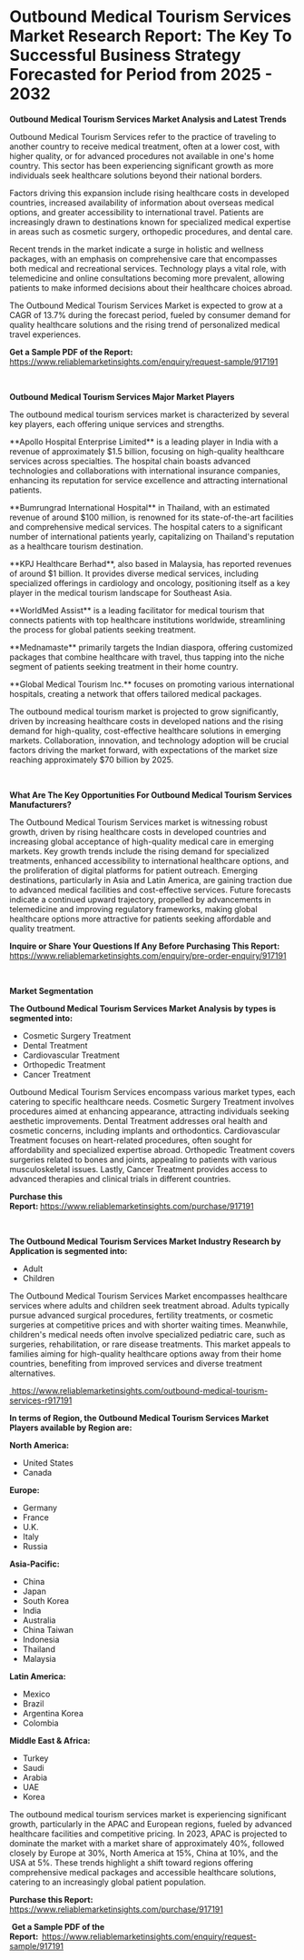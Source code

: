<p><h1>Outbound Medical Tourism Services Market Research Report: The Key To Successful Business Strategy Forecasted for Period from 2025 - 2032</h1></p><p><strong>Outbound Medical Tourism Services Market Analysis and Latest Trends</strong></p>
<p><p>Outbound Medical Tourism Services refer to the practice of traveling to another country to receive medical treatment, often at a lower cost, with higher quality, or for advanced procedures not available in one's home country. This sector has been experiencing significant growth as more individuals seek healthcare solutions beyond their national borders. </p><p>Factors driving this expansion include rising healthcare costs in developed countries, increased availability of information about overseas medical options, and greater accessibility to international travel. Patients are increasingly drawn to destinations known for specialized medical expertise in areas such as cosmetic surgery, orthopedic procedures, and dental care. </p><p>Recent trends in the market indicate a surge in holistic and wellness packages, with an emphasis on comprehensive care that encompasses both medical and recreational services. Technology plays a vital role, with telemedicine and online consultations becoming more prevalent, allowing patients to make informed decisions about their healthcare choices abroad. </p><p>The Outbound Medical Tourism Services Market is expected to grow at a CAGR of 13.7% during the forecast period, fueled by consumer demand for quality healthcare solutions and the rising trend of personalized medical travel experiences.</p></p>
<p><strong>Get a Sample PDF of the Report:&nbsp;</strong> <a href="https://www.reliablemarketinsights.com/enquiry/request-sample/917191?utm_campaign=2210&utm_medium=2&utm_source=Github&utm_content=ia&utm_term=18042025&utm_id=outbound-medical-tourism-services">https://www.reliablemarketinsights.com/enquiry/request-sample/917191</a></p>
<p>&nbsp;</p>
<p><strong>Outbound Medical Tourism Services Major Market Players</strong></p>
<p><p>The outbound medical tourism services market is characterized by several key players, each offering unique services and strengths.</p><p>**Apollo Hospital Enterprise Limited** is a leading player in India with a revenue of approximately $1.5 billion, focusing on high-quality healthcare services across specialties. The hospital chain boasts advanced technologies and collaborations with international insurance companies, enhancing its reputation for service excellence and attracting international patients.</p><p>**Bumrungrad International Hospital** in Thailand, with an estimated revenue of around $100 million, is renowned for its state-of-the-art facilities and comprehensive medical services. The hospital caters to a significant number of international patients yearly, capitalizing on Thailand's reputation as a healthcare tourism destination.</p><p>**KPJ Healthcare Berhad**, also based in Malaysia, has reported revenues of around $1 billion. It provides diverse medical services, including specialized offerings in cardiology and oncology, positioning itself as a key player in the medical tourism landscape for Southeast Asia.</p><p>**WorldMed Assist** is a leading facilitator for medical tourism that connects patients with top healthcare institutions worldwide, streamlining the process for global patients seeking treatment.</p><p>**Mednamaste** primarily targets the Indian diaspora, offering customized packages that combine healthcare with travel, thus tapping into the niche segment of patients seeking treatment in their home country.</p><p>**Global Medical Tourism Inc.** focuses on promoting various international hospitals, creating a network that offers tailored medical packages.</p><p>The outbound medical tourism market is projected to grow significantly, driven by increasing healthcare costs in developed nations and the rising demand for high-quality, cost-effective healthcare solutions in emerging markets. Collaboration, innovation, and technology adoption will be crucial factors driving the market forward, with expectations of the market size reaching approximately $70 billion by 2025.</p></p>
<p>&nbsp;</p>
<p><strong>What Are The Key Opportunities For Outbound Medical Tourism Services Manufacturers?</strong></p>
<p><p>The Outbound Medical Tourism Services market is witnessing robust growth, driven by rising healthcare costs in developed countries and increasing global acceptance of high-quality medical care in emerging markets. Key growth trends include the rising demand for specialized treatments, enhanced accessibility to international healthcare options, and the proliferation of digital platforms for patient outreach. Emerging destinations, particularly in Asia and Latin America, are gaining traction due to advanced medical facilities and cost-effective services. Future forecasts indicate a continued upward trajectory, propelled by advancements in telemedicine and improving regulatory frameworks, making global healthcare options more attractive for patients seeking affordable and quality treatment.</p></p>
<p><strong>Inquire or Share Your Questions If Any Before Purchasing This Report:</strong> <a href="https://www.reliablemarketinsights.com/enquiry/pre-order-enquiry/917191?utm_campaign=2210&utm_medium=2&utm_source=Github&utm_content=ia&utm_term=18042025&utm_id=outbound-medical-tourism-services">https://www.reliablemarketinsights.com/enquiry/pre-order-enquiry/917191</a></p>
<p>&nbsp;</p>
<p><strong>Market Segmentation</strong></p>
<p><strong>The Outbound Medical Tourism Services Market Analysis by types is segmented into:</strong></p>
<p><ul><li>Cosmetic Surgery Treatment</li><li>Dental Treatment</li><li>Cardiovascular Treatment</li><li>Orthopedic Treatment</li><li>Cancer Treatment</li></ul></p>
<p><p>Outbound Medical Tourism Services encompass various market types, each catering to specific healthcare needs. Cosmetic Surgery Treatment involves procedures aimed at enhancing appearance, attracting individuals seeking aesthetic improvements. Dental Treatment addresses oral health and cosmetic concerns, including implants and orthodontics. Cardiovascular Treatment focuses on heart-related procedures, often sought for affordability and specialized expertise abroad. Orthopedic Treatment covers surgeries related to bones and joints, appealing to patients with various musculoskeletal issues. Lastly, Cancer Treatment provides access to advanced therapies and clinical trials in different countries.</p></p>
<p><strong>Purchase this Report:&nbsp;</strong><a href="https://www.reliablemarketinsights.com/purchase/917191?utm_campaign=2210&utm_medium=2&utm_source=Github&utm_content=ia&utm_term=18042025&utm_id=outbound-medical-tourism-services">https://www.reliablemarketinsights.com/purchase/917191</a></p>
<p>&nbsp;</p>
<p><strong>The Outbound Medical Tourism Services Market Industry Research by Application is segmented into:</strong></p>
<p><ul><li>Adult</li><li>Children</li></ul></p>
<p><p>The Outbound Medical Tourism Services Market encompasses healthcare services where adults and children seek treatment abroad. Adults typically pursue advanced surgical procedures, fertility treatments, or cosmetic surgeries at competitive prices and with shorter waiting times. Meanwhile, children's medical needs often involve specialized pediatric care, such as surgeries, rehabilitation, or rare disease treatments. This market appeals to families aiming for high-quality healthcare options away from their home countries, benefiting from improved services and diverse treatment alternatives.</p></p>
<p><a href="https://www.reliablemarketinsights.com/outbound-medical-tourism-services-r917191?utm_campaign=2210&utm_medium=2&utm_source=Github&utm_content=ia&utm_term=18042025&utm_id=outbound-medical-tourism-services">&nbsp;https://www.reliablemarketinsights.com/outbound-medical-tourism-services-r917191</a></p>
<p><strong>In terms of Region, the Outbound Medical Tourism Services Market Players available by Region are:</strong></p>
<p>
    <p> <strong> North America: </strong>
        <ul>
            <li>United States</li>
            <li>Canada</li>
        </ul>
        </p> 
    <p> <strong> Europe: </strong>
        <ul>
            <li>Germany</li>
            <li>France</li>
            <li>U.K.</li>
            <li>Italy</li>
            <li>Russia</li>
        </ul>
        </p> 
    <p> <strong> Asia-Pacific: </strong>
        <ul>
            <li>China</li>
            <li>Japan</li>
            <li>South Korea</li>
            <li>India</li>
            <li>Australia</li>
            <li>China Taiwan</li>
            <li>Indonesia</li>
            <li>Thailand</li>
            <li>Malaysia</li>
        </ul>
        </p> 
    <p> <strong> Latin America: </strong>
        <ul>
            <li>Mexico</li>
            <li>Brazil</li>
            <li>Argentina Korea</li>
            <li>Colombia</li>
        </ul>
        </p> 
    <p> <strong> Middle East & Africa: </strong>
        <ul>
            <li>Turkey</li>
            <li>Saudi</li>
            <li>Arabia</li>
            <li>UAE</li>
            <li>Korea</li>
        </ul>
    </p>
    </p>
<p><p>The outbound medical tourism services market is experiencing significant growth, particularly in the APAC and European regions, fueled by advanced healthcare facilities and competitive pricing. In 2023, APAC is projected to dominate the market with a market share of approximately 40%, followed closely by Europe at 30%, North America at 15%, China at 10%, and the USA at 5%. These trends highlight a shift toward regions offering comprehensive medical packages and accessible healthcare solutions, catering to an increasingly global patient population.</p></p>
<p><strong>Purchase this Report: </strong><a href="https://www.reliablemarketinsights.com/purchase/917191?utm_campaign=2210&utm_medium=2&utm_source=Github&utm_content=ia&utm_term=18042025&utm_id=outbound-medical-tourism-services">https://www.reliablemarketinsights.com/purchase/917191</a></p>
<p>&nbsp;<strong>Get a Sample PDF of the Report:&nbsp;&nbsp;</strong><a href="https://www.reliablemarketinsights.com/enquiry/request-sample/917191?utm_campaign=2210&utm_medium=2&utm_source=Github&utm_content=ia&utm_term=18042025&utm_id=outbound-medical-tourism-services">https://www.reliablemarketinsights.com/enquiry/request-sample/917191</a></p>
<p><strong></strong></p>
<p><p></p><p></p><p></p></p>